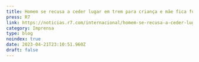 ```yaml
---
title: Homem se recusa a ceder lugar em trem para criança e mãe fica furiosa
press: R7
link: https://noticias.r7.com/internacional/homem-se-recusa-a-ceder-lugar-em-trem-para-crianca-e-mae-fica-furiosa-20022023
category: Imprensa
type: blog
noindex: true
date: 2023-04-21T23:10:51.960Z
draft: false
---
```

